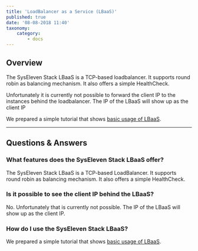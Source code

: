 ```yaml
---
title: 'LoadBalancer as a Service (LBaaS)'
published: true
date: '08-08-2018 11:40'
taxonomy:
    category:
        - docs
---
```


## Overview

The SysEleven Stack LBaaS is a TCP-based loadbalancer. It supports round robin as balancing mechanism.
It also offers a simple HealthCheck.

Unfortunately it is currently not possible to forward the client IP to the instances behind the loadbalancer. The IP of the LBaaS will show up as the client IP

We prepared a simple tutorial that shows [basic usage of LBaaS](../../../03.Tutorials/07.lbaas/docs.en.md).

---

## Questions & Answers

### What features does the SysEleven Stack LBaaS offer?

The SysEleven Stack LBaaS is a TCP-based LoadBalancer. It supports round robin as balancing mechanism.
It also offers a simple HealthCheck.

### Is it possible to see the client IP behind the LBaaS?

No. Unfortunately that is currently not possible. The IP of the LBaaS will show up as the client IP.

### How do I use the SysEleven Stack LBaaS?

We prepared a simple tutorial that shows [basic usage of LBaaS](../../../03.Tutorials/07.lbaas/docs.en.md).